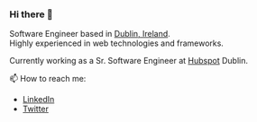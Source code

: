 ### Hi there 👋

Software Engineer based in [Dublin, Ireland](https://www.google.com/maps/place/Dublin/@53.3242996,-6.3157429,12z/data=!3m1!4b1!4m5!3m4!1s0x48670e80ea27ac2f:0xa00c7a9973171a0!8m2!3d53.3498053!4d-6.2603097). <br />
Highly experienced in web technologies and frameworks.

Currently working as a Sr. Software Engineer at [Hubspot](https://github.com/HubSpot) Dublin.

📫  How to reach me:
- [LinkedIn](https://www.linkedin.com/in/williamlepinski/)
- [Twitter](https://twitter.com/lepinski)
